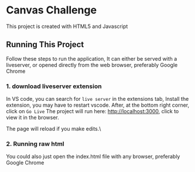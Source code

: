 # Canvas Challenge

This project is created with HTML5 and Javascript

## Running This Project

Follow these steps to run the application, It can either be served with a liveserver, 
or opened directly from the web browser, preferably Google Chrome

### 1. download liveserver extension

In VS  code, you can search for `live server` in the extensions tab,
Install the extension, you may have to restart vscode.
After, at the bottom right corner, click on `Go Live`
The project will run here: [http://localhost:3000](http://localhost:3000), click to view it in the browser.

The page will reload if you make edits.\

### 2. Running raw html

You could also just open the index.html file with any browser, preferably Google Chrome
